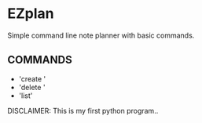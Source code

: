 # EZplan
Simple command line note planner with basic commands.

## COMMANDS
- 'create <Note Text>'
- 'delete <ID>'
- 'list'
  
DISCLAIMER:
This is my first python program..
